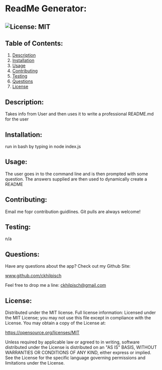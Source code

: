 #  ReadMe Generator:
##  ![License: MIT](https://img.shields.io/badge/License-MIT-yellow.svg)
    
## Table of Contents:
<ol>
<li><a href="#description">Description</a></li>
<li><a href="#installation">Installation</a></li>
<li><a href="#usage">Usage</a></li>
<li><a href="#contributing">Contributing</a></li>
<li><a href="#testing">Testing</a></li>
<li><a href="#questions">Questions</a></li>
<li><a href="#license">License</a></li>
</ol>

## Description:
Takes info from User and then uses it to write a professional README.md for the user

## Installation:
run in bash by typing in node index.js

## Usage: 
The user goes in to the command line and is then prompted with some question.   The answers supplied are then used to dynamically create a README

## Contributing:
Email me fopr contribution guidlines.   Git pulls are always welcome!

## Testing:
n/a 

## Questions:
Have any questions about the app?  Check out my Github Site:

www.github.com/ckhilpisch

Feel free to drop me a line:
<a class="link" href="mailto:ckhilpisch@gmail.com">ckhilpisch@gmail.com</a>

## License:
Distributed under the MIT license.  Full license information:
Licensed under the MIT License; you may not use this file except in compliance with the License. You may obtain a copy of the License at:

https://opensource.org/licenses/MIT

Unless required by applicable law or agreed to in writing, software distributed under the License is distributed on an "AS IS" BASIS, WITHOUT WARRANTIES OR CONDITIONS OF ANY KIND, either express or implied.  See the License for the specific language governing permissions and limitations under the License.
